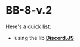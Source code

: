 

# BB-8-v.2



Here's a quick list:
- using the lib <a href="https://discord.js.org/#/"  target="_blank"><strong>Discord.JS</strong></a>



